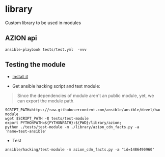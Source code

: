 # library

Custom library to be used in modules


## AZION api


```
ansible-playbook tests/test.yml  -vvv
```

## Testing the module

* [Install it](http://docs.ansible.com/ansible/dev_guide/developing_modules_general.html#testing-your-module)

* Get ansible hacking script and test module:

> Since the dependencies of module aren't an public module, yet, we can export
> the module path.

```
SCRIPT_PATH=https://raw.githubusercontent.com/ansible/ansible/devel/hacking/test-module
wget $SCRIPT_PATH -O tests/test-module
export PYTHONPATH=${PYTHONPATH}:${PWD}/library/azion;
python ./tests/test-module -m ./library/azion_cdn_facts.py -a 'name=test-ansible'
```

* Test

`ansible/hacking/test-module -m azion_cdn_facts.py -a "id=1486490960"`
